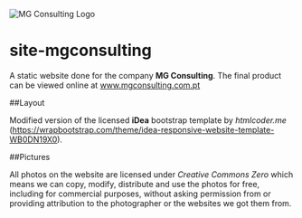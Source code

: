 ![MG Consulting Logo](http://mgconsulting.com.pt/images/logo_gray.png)

# site-mgconsulting

A static website done for the company __MG Consulting__. The final product can be viewed online at www.mgconsulting.com.pt


##Layout

Modified version of the licensed __iDea__ bootstrap template by _htmlcoder.me_ (https://wrapbootstrap.com/theme/idea-responsive-website-template-WB0DN19X0).


##Pictures

All photos on the website are licensed under _Creative Commons Zero_ which means we can copy, modify, distribute and use the photos for free, including for commercial purposes, without asking permission from or providing attribution to the photographer or the websites we got them from.